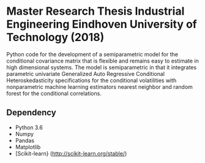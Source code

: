 
# Master Research Thesis Industrial Engineering Eindhoven University of Technology (2018) 

Python code for the development of a semiparametric model for the conditional covariance matrix that is flexible and remains easy to estimate in high dimensional systems. The model is semiparametric in that it integrates parametric univariate Generalized Auto Regressive Conditional Heteroskedasticity specifications for the conditional volatilities with nonparametric machine learning estimators nearest neighbor and random forest for the conditional correlations.

## Dependency

* Python 3.6
* Numpy
* Pandas
* Matplotlib
* [Scikit-learn} (http://scikit-learn.org/stable/)

